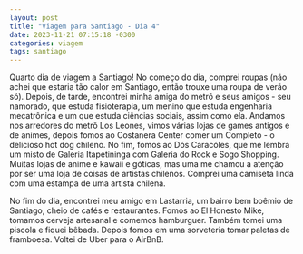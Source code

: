 ```yaml
---
layout: post
title: "Viagem para Santiago - Dia 4"
date: 2023-11-21 07:15:18 -0300
categories: viagem
tags: santiago
---
```


Quarto dia de viagem a Santiago! 
No começo do dia, comprei roupas (não achei que estaria tão calor em Santiago, então trouxe uma roupa de verão só). Depois, de tarde, encontrei minha amiga do metrô e seus amigos - seu namorado, que estuda fisioterapia, um menino que estuda engenharia mecatrônica e um que estuda ciências sociais, assim como ela. Andamos nos arredores do metrô Los Leones, vimos várias lojas de games antigos e de animes, depois fomos ao Costanera Center comer um Completo - o delicioso hot dog chileno. No fim, fomos ao Dós Caracóles, que me lembra um misto de Galeria Itapetininga com Galeria do Rock e Sogo Shopping. Muitas lojas de anime e kawaii e góticas, mas uma me chamou a atenção por ser uma loja de coisas de artistas chilenos. Comprei uma camiseta linda com uma estampa de uma artista chilena. 

No fim do dia, encontrei meu amigo em Lastarria, um bairro bem boêmio de Santiago, cheio de cafés e restaurantes. Fomos ao El Honesto Mike, tomamos cerveja artesanal e comemos hamburguer. Também tomei uma piscola e fiquei bêbada. Depois fomos em uma sorveteria tomar paletas de framboesa. Voltei de Uber para o AirBnB.
